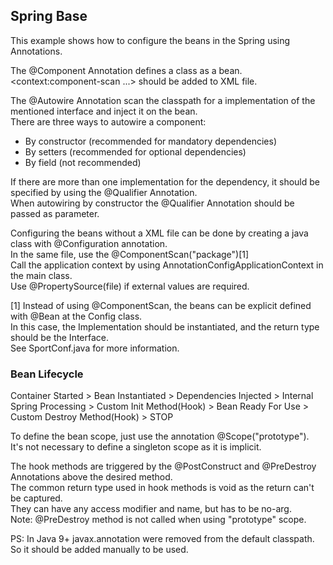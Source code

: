 ## Spring Base

This example shows how to configure the beans in the Spring using Annotations.  

The @Component Annotation defines a class as a bean.\
<context:component-scan ...> should be added to XML file.

The @Autowire Annotation scan the classpath for a implementation of the mentioned interface and inject it on the bean.\
There are three ways to autowire a component:

- By constructor (recommended for mandatory dependencies)
- By setters (recommended for optional dependencies)
- By field (not recommended)

If there are more than one implementation for the dependency, it should be specified by using the @Qualifier Annotation.\
When autowiring by constructor the @Qualifier Annotation should be passed as parameter. 

Configuring the beans without a XML file can be done by creating a java class with @Configuration annotation.\
In the same file, use the @ComponentScan("package")[1]\
Call the application context by using AnnotationConfigApplicationContext in the main class.\
Use @PropertySource(file) if external values are required.

[1] Instead of using @ComponentScan, the beans can be explicit defined with @Bean at the Config class.\
In this case, the Implementation should be instantiated, and the return type should be the Interface.\
See SportConf.java for more information.

### Bean Lifecycle

Container Started > Bean Instantiated > Dependencies Injected > Internal Spring Processing > Custom Init Method(Hook) > Bean Ready For Use > Custom Destroy Method(Hook) > STOP

To define the bean scope, just use the annotation @Scope("prototype").\
It's not necessary to define a singleton scope as it is implicit.

The hook methods are triggered by the @PostConstruct and @PreDestroy Annotations above the desired method.\
The common return type used in hook methods is void as the return can't be captured.\
They can have any access modifier and name, but has to be no-arg.\
Note: @PreDestroy method is not called when using "prototype" scope.

PS: In Java 9+ javax.annotation were removed from the default classpath. So it should be added manually to be used.
